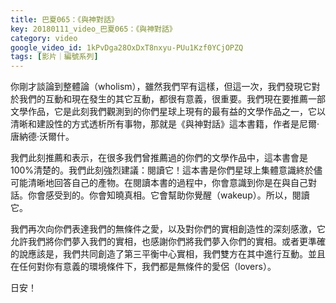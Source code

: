 ```yaml
---
title: 巴夏065：《與神對話》
key: 20180111_video_巴夏065：《與神對話》
category: video
google_video_id: 1kPvDga28OxDxT8nxyu-PUu1Kzf0YCjOPZQ
tags: [影片｜編號系列]
---
```


你剛才談論到整體論（wholism），雖然我們罕有這樣，但這一次，我們發現它對於我們的互動和現在發生的其它互動，都很有意義，很重要。我們現在要推薦一部文學作品，它是此刻我們觀測到的你們星球上現有的最有益的文學作品之一，它以清晰和建設性的方式透析所有事物，那就是《與神對話》這本書籍，作者是尼爾‧唐納德‧沃爾什。

我們此刻推薦和表示，在很多我們曾推薦過的你們的文學作品中，這本書會是100%清楚的。我們此刻強烈建議：閱讀它！這本書是你們星球上集體意識終於儘可能清晰地回答自己的產物。在閱讀本書的過程中，你會意識到你是在與自己對話。你會感受到的。你會知曉真相。它會幫助你覺醒（wakeup）。所以，閱讀它。

我們再次向你們表達我們的無條件之愛，以及對你們的實相創造性的深刻感激，它允許我們將你們夢入我們的實相，也感謝你們將我們夢入你們的實相。或者更準確的說應該是，我們共同創造了第三平衡中心實相，我們雙方在其中進行互動。並且在任何對你有意義的環境條件下，我們都是無條件的愛侶（lovers）。

日安！

